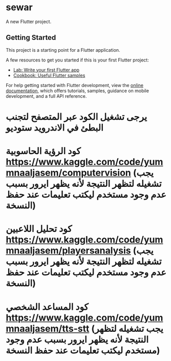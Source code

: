 # sewar

A new Flutter project.

## Getting Started

This project is a starting point for a Flutter application.

A few resources to get you started if this is your first Flutter project:

- [Lab: Write your first Flutter app](https://docs.flutter.dev/get-started/codelab)
- [Cookbook: Useful Flutter samples](https://docs.flutter.dev/cookbook)

For help getting started with Flutter development, view the
[online documentation](https://docs.flutter.dev/), which offers tutorials,
samples, guidance on mobile development, and a full API reference.



# يرجى تشغيل الكود عبر المتصفح لتجنب البطئ في الاندرويد ستوديو 

# كود الرؤية الحاسوبية   https://www.kaggle.com/code/yummnaaljasem/computervision (يجب تشغيله لتظهر النتيجة لأنه يظهر ايرور بسبب عدم وجود مستخدم ليكتب تعليمات عند حفظ النسخة)


# كود تحليل اللاعبين    https://www.kaggle.com/code/yummnaaljasem/playersanalysis (يجب تشغيله لتظهر النتيجة لأنه يظهر ايرور بسبب عدم وجود مستخدم ليكتب تعليمات عند حفظ النسخة)

# كود المساعد الشخصي     https://www.kaggle.com/code/yummnaaljasem/tts-stt   (يجب تشغيله لتظهر النتيجة لأنه يظهر ايرور بسبب عدم وجود مستخدم ليكتب تعليمات عند حفظ النسخة)

